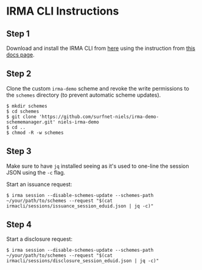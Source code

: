 # IRMA CLI Instructions

## Step 1

Download and install the IRMA CLI
from [here](https://gitlab.science.ru.nl/irma/github-mirrors/irmago/-/jobs/artifacts/master/download?job=binaries)
using the instruction from [this docs page](https://irma.app/docs/irma-cli/).

## Step 2

Clone the custom `irma-demo` scheme and revoke the write permissions to the `schemes` directory (to
prevent automatic scheme updates).

```shell
$ mkdir schemes
$ cd schemes
$ git clone 'https://github.com/surfnet-niels/irma-demo-schememanager.git' niels-irma-demo
$ cd ..
$ chmod -R -w schemes
```

## Step 3

Make sure to have `jq` installed seeing as it's used to one-line the session JSON using the `-c`
flag.

Start an issuance request:

```shell
$ irma session --disable-schemes-update --schemes-path ~/your/path/to/schemes --request "$(cat irmacli/sessions/issuance_session_eduid.json | jq -c)"
```

## Step 4

Start a disclosure request:

```shell
$ irma session --disable-schemes-update --schemes-path ~/your/path/to/schemes --request "$(cat irmacli/sessions/disclosure_session_eduid.json | jq -c)"
```
